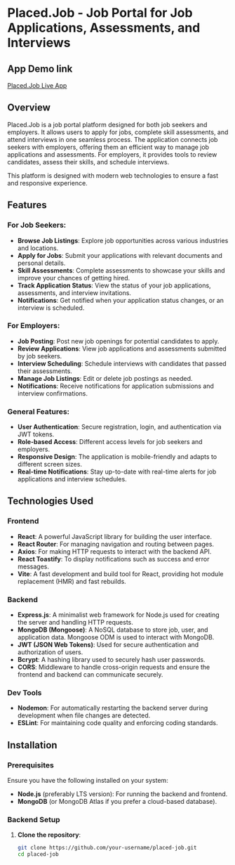 # Placed.Job - Job Portal for Job Applications, Assessments, and Interviews
## App Demo link
[Placed.Job Live App](https://tiny-brigadeiros-2774b1.netlify.app/)
## Overview

Placed.Job is a job portal platform designed for both job seekers and employers. It allows users to apply for jobs, complete skill assessments, and attend interviews in one seamless process. The application connects job seekers with employers, offering them an efficient way to manage job applications and assessments. For employers, it provides tools to review candidates, assess their skills, and schedule interviews.

This platform is designed with modern web technologies to ensure a fast and responsive experience.

## Features

### For Job Seekers:
- **Browse Job Listings**: Explore job opportunities across various industries and locations.
- **Apply for Jobs**: Submit your applications with relevant documents and personal details.
- **Skill Assessments**: Complete assessments to showcase your skills and improve your chances of getting hired.
- **Track Application Status**: View the status of your job applications, assessments, and interview invitations.
- **Notifications**: Get notified when your application status changes, or an interview is scheduled.

### For Employers:
- **Job Posting**: Post new job openings for potential candidates to apply.
- **Review Applications**: View job applications and assessments submitted by job seekers.
- **Interview Scheduling**: Schedule interviews with candidates that passed their assessments.
- **Manage Job Listings**: Edit or delete job postings as needed.
- **Notifications**: Receive notifications for application submissions and interview confirmations.

### General Features:
- **User Authentication**: Secure registration, login, and authentication via JWT tokens.
- **Role-based Access**: Different access levels for job seekers and employers.
- **Responsive Design**: The application is mobile-friendly and adapts to different screen sizes.
- **Real-time Notifications**: Stay up-to-date with real-time alerts for job applications and interview schedules.

## Technologies Used

### Frontend
- **React**: A powerful JavaScript library for building the user interface.
- **React Router**: For managing navigation and routing between pages.
- **Axios**: For making HTTP requests to interact with the backend API.
- **React Toastify**: To display notifications such as success and error messages.
- **Vite**: A fast development and build tool for React, providing hot module replacement (HMR) and fast rebuilds.

### Backend
- **Express.js**: A minimalist web framework for Node.js used for creating the server and handling HTTP requests.
- **MongoDB (Mongoose)**: A NoSQL database to store job, user, and application data. Mongoose ODM is used to interact with MongoDB.
- **JWT (JSON Web Tokens)**: Used for secure authentication and authorization of users.
- **Bcrypt**: A hashing library used to securely hash user passwords.
- **CORS**: Middleware to handle cross-origin requests and ensure the frontend and backend can communicate securely.
  
### Dev Tools
- **Nodemon**: For automatically restarting the backend server during development when file changes are detected.
- **ESLint**: For maintaining code quality and enforcing coding standards.
  
## Installation

### Prerequisites

Ensure you have the following installed on your system:
- **Node.js** (preferably LTS version): For running the backend and frontend.
- **MongoDB** (or MongoDB Atlas if you prefer a cloud-based database).

### Backend Setup

1. **Clone the repository**:
   ```bash
   git clone https://github.com/your-username/placed-job.git
   cd placed-job

